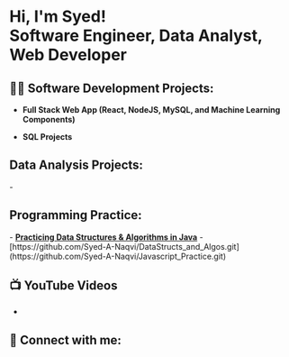 <h1>Hi, I'm Syed! <br/> Software Engineer, Data Analyst, Web Developer</h1>

<h2>👨‍💻 Software Development Projects:</h2>

- <b>Full Stack Web App (React, NodeJS, MySQL, and Machine Learning Components)</b> 

- <b>SQL Projects</b>

<h2>Data Analysis Projects:</h2>
  -  

<h2>Programming Practice:</h2>
  - <b><a href="https://github.com/Syed-A-Naqvi/DataStructs_and_Algos.git">Practicing Data Structures & Algorithms in Java</a></b>
  - [https://github.com/Syed-A-Naqvi/DataStructs_and_Algos.git](https://github.com/Syed-A-Naqvi/Javascript_Practice.git)


  
<h2>📺 YouTube Videos</h2>

-
<h2> 🤳 Connect with me:</h2>


<!--

Here are some ideas to get you started:

- 🔭 I’m currently working on ...
- 🌱 I’m currently learning ...
- 👯 I’m looking to collaborate on ...
- 🤔 I’m looking for help with ...
- 💬 Ask me about ...
- 📫 How to reach me: ...
- 😄 Pronouns: ...
- ⚡ Fun fact: ...
-->
